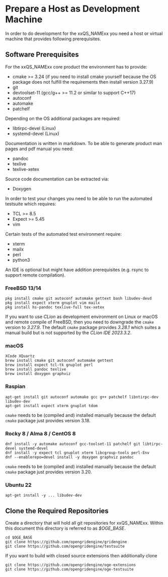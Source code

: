 # Prepare a Host as Development Machine

In order to do development for the xxQS_NAMExx you need a host or virtual machine that provides following prerequisites.

## Software Prerequisites

For the xxQS_NAMExx core product the environment has to provide:

* cmake >= 3.24 (if you need to install cmake yourself because the OS package does not fulfill the requirements then 
  install version 3.27.9)
* git
* devtoolset-11 (gcc/g++ >= 11.2 or similar to support C++17) 
* autoconf
* automake
* patchelf

Depending on the OS additional packages are required:

* libtirpc-devel (Linux)
* systemd-devel (Linux)

Documentation is written in markdown. To be able to generate product man pages and pdf manual you need:

* pandoc
* texlive
* texlive-xetex

Source code documentation can be extracted via:

* Doxygen

In order to test your changes you need to be able to run the automated testsuite which requires:

* TCL >= 8.5 
* Expect >= 5.45
* vim

Certain tests of the automated test environment require:

* xterm 
* mailx
* perl 
* python3

An IDE is optional but might have addition prerequisites (e.g. rsync to support remote compilation).

### FreeBSD 13/14

```
pkg install cmake git autoconf automake gettext bash libudev-devd
pkg install expect xterm gnuplot vim mailx
pkg install hs-pandoc texlive-full tex-xetex
```

If you want to use *CLion* as development environment on Linux or macOS and remote compile of FreeBSD, then 
you need to downgrade the `cmake` version to *3.27.9*. The default `cmake` package provides *3.28.1* which suites 
a manual build but is not supported by the *CLion IDE 2023.3.2*.

### macOS

```
XCode XQuartz
brew install cmake git autoconf automake gettext
brew install expect tcl-tk gnuplot perl
brew install pandoc texlive
brew install doxygen graphviz
```

### Raspian

```
apt-get install git autoconf automake gcc g++ patchelf libntirpc-dev libudev-dev
apt-get install expect xterm gnuplot tdom
```

`cmake` needs to be (compiled and) installed manually because the default `cmake` package just provides version 3.18.

### Rocky 8 / Alma 8 / CentOS 8

```
dnf install -y automake autoconf gcc-toolset-11 patchelf git libtirpc-devel systemd-devel
dnf install -y expect tcl gnuplot xterm libcgroup-tools perl-Env
dnf --enablerepo=devel install -y doxygen graphviz pandoc
```

`cmake` needs to be (compiled and) installed manually because the default `cmake` package just provides version 3.20. 

### Ubuntu 22
```
apt-get install -y ... libudev-dev
```
    
## Clone the Required Repositories

Create a directory that will hold all git repositories for xxQS_NAMExx. Within this document this directory is referred 
to as *$OGE_BASE*. 

```
cd $OGE_BASE
git clone https://github.com/opengridengine/gridengine
git clone https://github.com/opengridengine/testsuite
```

If you want to build with closed source extensions then additionally clone

```
git clone https://github.com/opengridengine/oge-extensions
git clone https://github.com/opengridengine/oge-testsuite
```

